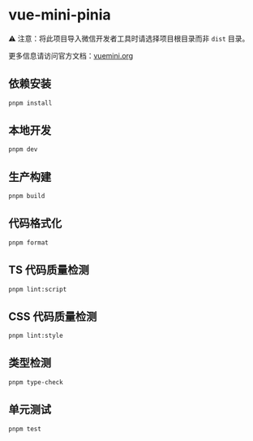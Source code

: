 # vue-mini-pinia

⚠️ 注意：将此项目导入微信开发者工具时请选择项目根目录而非 `dist` 目录。

更多信息请访问官方文档：[vuemini.org](https://vuemini.org)

## 依赖安装

```sh
pnpm install
```

## 本地开发

```sh
pnpm dev
```

## 生产构建

```sh
pnpm build
```

## 代码格式化

```sh
pnpm format
```

## TS 代码质量检测

```sh
pnpm lint:script
```

## CSS 代码质量检测

```sh
pnpm lint:style
```

## 类型检测

```sh
pnpm type-check
```

## 单元测试

```sh
pnpm test
```
